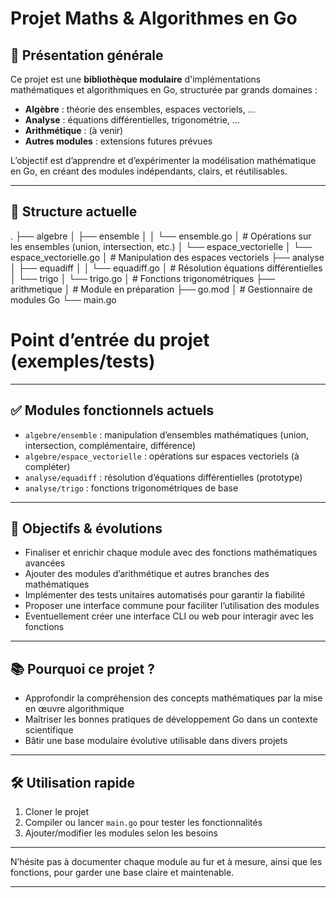 
# Projet Maths & Algorithmes en Go

## 🚀 Présentation générale

Ce projet est une **bibliothèque modulaire** d'implémentations mathématiques et algorithmiques en Go, structurée par grands domaines :

- **Algèbre** : théorie des ensembles, espaces vectoriels, ...
- **Analyse** : équations différentielles, trigonométrie, ...
- **Arithmétique** : (à venir)
- **Autres modules** : extensions futures prévues

L’objectif est d’apprendre et d’expérimenter la modélisation mathématique en Go, en créant des modules indépendants, clairs, et réutilisables.

---

## 📂 Structure actuelle
.
├── algebre
│ ├── ensemble
│ │ └── ensemble.go
│ # Opérations sur les ensembles (union, intersection, etc.)
│ └── espace_vectorielle
│ └── espace_vectorielle.go
│ # Manipulation des espaces vectoriels
├── analyse
│ ├── equadiff
│ │ └── equadiff.go
│ # Résolution équations différentielles
│ └── trigo
│ └── trigo.go
│ # Fonctions trigonométriques
├── arithmetique
│ # Module en préparation
├── go.mod
│ # Gestionnaire de modules Go
└── main.go
# Point d’entrée du projet (exemples/tests)
---

## ✅ Modules fonctionnels actuels

- `algebre/ensemble` : manipulation d’ensembles mathématiques (union, intersection, complémentaire, différence)
- `algebre/espace_vectorielle` : opérations sur espaces vectoriels (à compléter)
- `analyse/equadiff` : résolution d’équations différentielles (prototype)
- `analyse/trigo` : fonctions trigonométriques de base

---

## 🎯 Objectifs & évolutions

- Finaliser et enrichir chaque module avec des fonctions mathématiques avancées
- Ajouter des modules d’arithmétique et autres branches des mathématiques
- Implémenter des tests unitaires automatisés pour garantir la fiabilité
- Proposer une interface commune pour faciliter l’utilisation des modules
- Eventuellement créer une interface CLI ou web pour interagir avec les fonctions

---

## 📚 Pourquoi ce projet ?

- Approfondir la compréhension des concepts mathématiques par la mise en œuvre algorithmique
- Maîtriser les bonnes pratiques de développement Go dans un contexte scientifique
- Bâtir une base modulaire évolutive utilisable dans divers projets

---

## 🛠️ Utilisation rapide

1. Cloner le projet
2. Compiler ou lancer `main.go` pour tester les fonctionnalités
3. Ajouter/modifier les modules selon les besoins

---

N’hésite pas à documenter chaque module au fur et à mesure, ainsi que les fonctions, pour garder une base claire et maintenable.

---
